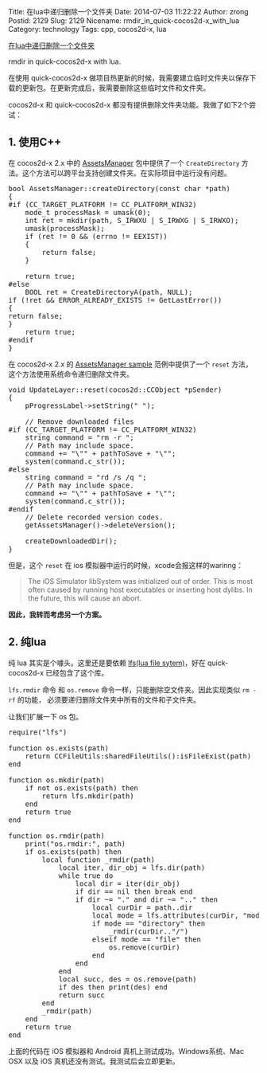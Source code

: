 Title: 在lua中递归删除一个文件夹
Date: 2014-07-03 11:22:22
Author: zrong
Postid: 2129
Slug: 2129
Nicename: rmdir_in_quick-cocos2d-x_with_lua
Category: technology
Tags: cpp, cocos2d-x, lua

[在lua中递归删除一个文件夹](http://zengrong.net/post/2129.htm)

rmdir in quick-cocos2d-x with lua.

在使用 quick-cocos2d-x 做项目热更新的时候，我需要建立临时文件夹以保存下载的更新包。在更新完成后，我需要删除这些临时文件和文件夹。

cocos2d-x 和 quick-cocos2d-x 都没有提供删除文件夹功能。我做了如下2个尝试：

## 1. 使用C++

在 cocos2d-x 2.x 中的 [AssetsManager][2] 包中提供了一个 `CreateDirectory` 方法。这个方法可以跨平台支持创建文件夹。在实际项目中运行没有问题。<!--more-->

<pre lang="C++">
bool AssetsManager::createDirectory(const char *path)
{
#if (CC_TARGET_PLATFORM != CC_PLATFORM_WIN32)
    mode_t processMask = umask(0);
    int ret = mkdir(path, S_IRWXU | S_IRWXG | S_IRWXO);
    umask(processMask);
    if (ret != 0 && (errno != EEXIST))
    {
        return false;
    }
    
    return true;
#else
    BOOL ret = CreateDirectoryA(path, NULL);
if (!ret && ERROR_ALREADY_EXISTS != GetLastError())
{
return false;
}
    return true;
#endif
}
</pre>

在 cocos2d-x 2.x 的 [AssetsManager sample][1] 范例中提供了一个 `reset` 方法，这个方法使用系统命令递归删除文件夹。

<pre lang="C++">
void UpdateLayer::reset(cocos2d::CCObject *pSender)
{
    pProgressLabel->setString(" ");
    
    // Remove downloaded files
#if (CC_TARGET_PLATFORM != CC_PLATFORM_WIN32)
    string command = "rm -r ";
    // Path may include space.
    command += "\"" + pathToSave + "\"";
    system(command.c_str());
#else
    string command = "rd /s /q ";
    // Path may include space.
    command += "\"" + pathToSave + "\"";
    system(command.c_str());
#endif
    // Delete recorded version codes.
    getAssetsManager()->deleteVersion();
    
    createDownloadedDir();
}
</pre>

但是，这个 `reset` 在 ios 模拟器中运行的时候，xcode会报这样的warinng：

>The iOS Simulator libSystem was initialized out of order.  This is most often caused by running host executables or inserting host dylibs.  In the future, this will cause an abort.

**因此，我转而考虑另一个方案。**

## 2. 纯lua

纯 lua 其实是个噱头。这里还是要依赖 [lfs(lua file sytem)][3]，好在 quick-cocos2d-x 已经包含了这个库。

`lfs.rmdir` 命令 和 `os.remove` 命令一样，只能删除空文件夹。因此实现类似 `rm -rf` 的功能， 必须要递归删除文件夹中所有的文件和子文件夹。

让我们扩展一下 os 包。

<pre lang="lua">
require("lfs")

function os.exists(path)
	return CCFileUtils:sharedFileUtils():isFileExist(path)
end

function os.mkdir(path)
	if not os.exists(path) then
		return lfs.mkdir(path)
	end
	return true
end

function os.rmdir(path)
	print("os.rmdir:", path)
	if os.exists(path) then
		local function _rmdir(path)
			local iter, dir_obj = lfs.dir(path)
			while true do
				local dir = iter(dir_obj)
				if dir == nil then break end
				if dir ~= "." and dir ~= ".." then
					local curDir = path..dir
					local mode = lfs.attributes(curDir, "mode") 
					if mode == "directory" then
						_rmdir(curDir.."/")
					elseif mode == "file" then
						os.remove(curDir)
					end
				end
			end
			local succ, des = os.remove(path)
			if des then print(des) end
			return succ
		end
		_rmdir(path)
	end
	return true
end
</pre>

上面的代码在 iOS 模拟器和 Android 真机上测试成功。Windows系统、Mac OSX 以及 iOS 真机还没有测试。我测试后会立即更新。

[1]: https://github.com/cocos2d/cocos2d-x/tree/v2/samples/Cpp/AssetsManagerTest
[2]: https://github.com/cocos2d/cocos2d-x/tree/v2/extensions/AssetsManage
[3]: https://github.com/keplerproject/luafilesystem
